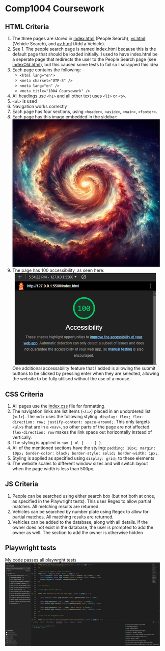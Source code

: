 # Comp1004 Coursework

## HTML Criteria
1. The three pages are stored in [index.html](index.html) (People Search), [vs.html](vs.html) (Vehicle Search), and [av.html](av.html) (Add a Vehicle). 
2. See 1. The people search page is named index.html because this is the default page that should be loaded initially. I used to have index.html be a seperate page that redirects the user to the People Search page (see [indexOld.html](indexOld.html)), but this caused some tests to fail so I scrapped this idea.
3. Each page contains the following:
    - `<html lang="en">`
    - `<meta charset="UTF-8" />`
    - `<meta lang="en" />`
    - `<meta title="1004 Coursework" />`
4. All headings use `<h1>` and all other text uses `<li>` or `<p>`.
5. `<ul>` is used
6. Navigation works correctly
7. Each page has four sections, using `<header>`, `<aside>`, `<main>`, `<footer>`.
8. Each page has this image embedded in the sidebar: ![asideImage](asideImage.jpg)
9. The page has 100 accessibility, as seen here: ![Lighthouse](lighthouse.png). One additional accessability feature that I added is allowing the submit buttons to be clicked by pressing enter when they are selected, allowing the website to be fully utilised without the use of a mouse.

## CSS Criteria
1. All pages use the [index.css](index.css) file for formatting.
2. The navigation links are list items (`<li>`) placed in an undordered list (`<ul>`). The `<ul>` uses the following styling: `display: flex; flex-direction: row; justify-content: space-around;`. This only targets `<ul>`s that are in a `<nav>`, so other parts of the page are not affected. `flex-direction: row` makes the link space out horizontally instead of vertically.
3. The styling is applied in `nav { ul { ... } }`.
4. All of the mentioned sections have the styling: `padding: 10px; margin: 10px; border-color: black; border-style: solid; border-width: 1px;`.
5. Styling is applied as specified using `display: grid;` to these elements
6. The website scales to different window sizes and will switch layout when the page width is less than 500px.

## JS Criteria
1. People can be searched using either search box (but not both at once, as specified in the Playwright tests). This uses Regex to allow partial matches. All metching results are returned.
2. Vehicles can be searched by number plate using Regex to allow for partial matches. All matching results are returned.
3. Vehicles can be added to the database, along with all details. If the owner does not exist in the database, the user is prompted to add the owner as well. The section to add the owner is otherwise hidden

## Playwright tests
My code passes all playwrght tests
![playwrightTestResults](playwrightTestResults.png)